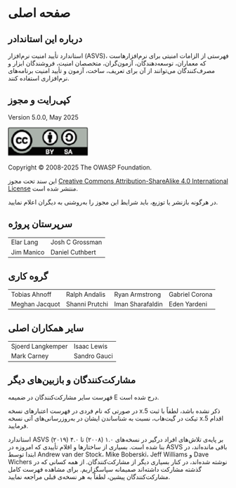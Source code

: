 # صفحه اصلی

## درباره این استاندادر

استاندارد تأیید امنیت نرم‌افزار (ASVS)، فهرستی از الزامات امنیتی برای نرم‌افزارهاست که معماران، توسعه‌دهندگان، آزمون‌گران، متخصصان امنیت، فروشندگان ابزار و مصرف‌کنندگان می‌توانند از آن برای تعریف، ساخت، آزمون و تأیید امنیت برنامه‌های نرم‌افزاری استفاده کنند.

## کپی‌رایت و مجوز

Version 5.0.0, May 2025

![license](../images/license.png)

Copyright © 2008-2025 The OWASP Foundation.

این سند تحت مجوز [Creative Commons Attribution-ShareAlike 4.0 International License](https://creativecommons.org/licenses/by-sa/4.0/) منتشر شده است.

در هرگونه بازنشر یا توزیع، باید شرایط این مجوز را به‌روشنی به دیگران اعلام نمایید.

## سرپرستان پروژه

|            |                 |
| ---------- | --------------- |
| Elar Lang  | Josh C Grossman |
| Jim Manico | Daniel Cuthbert |

## گروه کاری

|                |                |                  |                |
| -------------- | -------------- | ---------------- | -------------- |
| Tobias Ahnoff  | Ralph Andalis  | Ryan Armstrong   | Gabriel Corona |
| Meghan Jacquot | Shanni Prutchi | Iman Sharafaldin | Eden Yardeni   |

## سایر همکاران اصلی

|                   |              |
| ----------------- | ------------ |
| Sjoerd Langkemper | Isaac Lewis  |
| Mark Carney       | Sandro Gauci |

## مشارکت‌کنندگان و بازبین‌های دیگر

فهرست سایر مشارکت‌کنندگان در ضمیمه E درج شده است.  

در صورتی که نام فردی در فهرست اعتبارهای نسخه x.5 ذکر نشده باشد، لطفاً با ثبت تیکت در گیت‌هاب، نسبت به شناساندن ایشان در به‌روزرسانی‌های آتی نسخه x.5 اقدام فرمایید.

استاندارد ASVS بر پایه‌ی تلاش‌های افراد درگیر در نسخه‌های ۱.۰ (۲۰۰۸) تا ۴.۰ (۲۰۱۹) بنا شده است. بسیاری از ساختارها و اقلام تأییدی که امروزه در ASVS باقی مانده‌اند، در ابتدا توسط Andrew van der Stock، Mike Boberski، Jeff Williams و Dave Wichers نوشته شده‌اند، در کنار بسیاری دیگر از مشارکت‌کنندگان. از همه کسانی که در گذشته مشارکت داشته‌اند صمیمانه سپاسگزاریم. برای مشاهده فهرست کامل مشارکت‌کنندگان پیشین، لطفاً به هر نسخه‌ی قبلی مراجعه نمایید.
